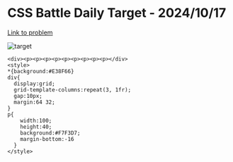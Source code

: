 # CSS Battle Daily Target - 2024/10/17

[Link to problem](https://cssbattle.dev/play/MdCdiqZeArKYW6EWvXXd)

![target](https://firebasestorage.googleapis.com/v0/b/cssbattleapp.appspot.com/o/user%2Fe6YbeBahWNPT7VpE2rE2p85byxa2%2Ftargets%2Ftarget_9h5xqkC.png?alt=media)



```
<div><p><p><p><p><p><p><p><p><p></div>
<style>
*{background:#E38F66}
div{
  display:grid;
  grid-template-columns:repeat(3, 1fr);
  gap:10px;
  margin:64 32;
}
p{
    width:100;
    height:40;
    background:#F7F3D7;
    margin-bottom:-16
  }
</style>
```